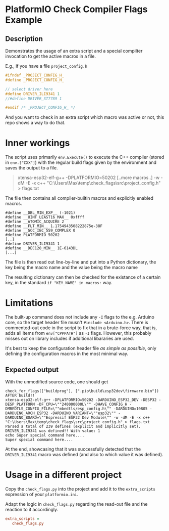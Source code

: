 # PlatformIO Check Compiler Flags Example

## Description

Demonstrates the usage of an extra script and a special compilter invocation to get the active macros in a file.

E.g., if you have a file `project_config.h`

```cpp
#ifndef _PROJECT_CONFIG_H_
#define _PROJECT_CONFIG_H_

// select driver here
#define DRIVER_ILI9341 1
//#define DRIVER_ST7789 1

#endif /* _PROJECT_CONFIG_H_ */
```

And you want to check in an extra script which macro was active or not, this repo shows a way to do that.

# Inner workings

The script uses primarily `env.Execute()` to execute the C++ compiler (stored in `env.["CXX"]`) with the regular build flags given by the environment and saves the output to a file.

>xtensa-esp32-elf-g++ -DPLATFORMIO=50202 [..more macros..] -w -dM -E -x c++ "C:\Users\Max\temp\check_flags\src\project_config.h" > flags.txt

The file then contains all compiler-builtin macros and explicitly enabled macros.

```
#define __DBL_MIN_EXP__ (-1021)
#define __UINT_LEAST16_MAX__ 0xffff
#define __ATOMIC_ACQUIRE 2
#define __FLT_MIN__ 1.1754943508222875e-38F
#define __GCC_IEC_559_COMPLEX 0
#define PLATFORMIO 50202
[..]
#define DRIVER_ILI9341 1
#define __DEC128_MIN__ 1E-6143DL
[...]
```

The file is then read out line-by-line and put into a Python dictionary, the key being the macro name and the value being the macro name

The resulting dictionary can then be checked for the existance of a certain key, in the standard `if "KEY_NAME" in macros:` way.

# Limitations

The built-up command does not include any `-I` flags to the e.g. Arduino core, so the target header file musn't `#include <Arduino.h>`. There is commented-out code in the script to fix that in a brute-force way, that is, adds all items from `env["CPPPATH"]` as `-I` flags. However, this probably misses out on library includes if additional libararies are used.

It's best to keep the configuration header file *as simple as possible*, only defining the configuration macros in the most minimal way.

## Expected output

With the unmodified source code, one should get 

```
check_for_flags(["buildprog"], [".pio\build\esp32dev\firmware.bin"])
AFTER build!!
xtensa-esp32-elf-g++ -DPLATFORMIO=50202 -DARDUINO_ESP32_DEV -DESP32 -DESP_PLATFORM -DF_CPU=\""240000000L\"" -DHAVE_CONFIG_H -DMBEDTLS_CONFIG_FILE=\""mbedtls/esp_config.h\"" -DARDUINO=10805 -DARDUINO_ARCH_ESP32 -DARDUINO_VARIANT=\""esp32\"" -DARDUINO_BOARD=\""Espressif ESP32 Dev Module\"" -w -dM -E -x c++ "C:\Users\Max\temp\check_flags\src\project_config.h" > flags.txt
Parsed a total of 239 defines (explicit and implicitly set).
DRIVER_ILI9341 was defined!! With value: 1
echo Super special command here....
Super special command here....
```

At the end, showcasing that it was successfully detected that the `DRIVER_ILI9341` macro was defined (and also to which value it was defined).

# Usage in a different project

Copy the `check_flags.py` into the project and add it to the `extra_scripts` expression of your `platformio.ini`.

Adapt the logic in `check_flags.py` regarding the read-out file and the reaction to it accordingly.

```ini
extra_scripts =
   check_flags.py
```